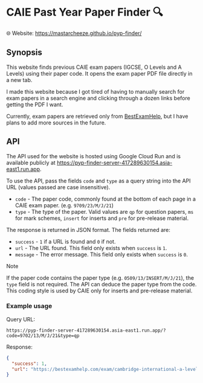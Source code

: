 # CAIE Past Year Paper Finder :mag:

:globe_with_meridians: Website: https://mastarcheeze.github.io/pyp-finder/

## Synopsis

This website finds previous CAIE exam papers (IGCSE, O Levels and A Levels) using their paper code. It opens the exam
paper PDF file directly in a new tab.

I made this website because I got tired of having to manually search for exam papers in a search engine and clicking
through a dozen links before getting the PDF I want.

Currently, exam papers are retrieved only from [BestExamHelp](https://bestexamhelp.com/), but I have plans to add more
sources in the future.

## API

The API used for the website is hosted using Google Cloud Run and is available publicly at
https://pyp-finder-server-417289630154.asia-east1.run.app.

To use the API, pass the fields `code` and `type` as a query string into the API URL (values passed are case
insensitive).

- `code` - The paper code, commonly found at the bottom of each page in a CAIE exam paper. (e.g. `9709/23/M/J/21`)
- `type` - The type of the paper. Valid values are `qp` for question papers, `ms` for mark schemes, `insert` for inserts
  and `pre` for pre-release material.

The response is returned in JSON format. The fields returned are:

- `success` - `1` if a URL is found and `0` if not.
- `url` - The URL found. This field only exists when `success` is `1`.
- `message` - The error message. This field only exists when `success` is `0`.

> [!note]
>
> If the paper code contains the paper type (e.g. `0509/13/INSERT/M/J/21`), the `type` field is not required. The API
> can deduce the paper type from the code. This coding style is used by CAIE only for inserts and pre-release material.

### Example usage

Query URL:

```url
https://pyp-finder-server-417289630154.asia-east1.run.app/?code=9702/13/M/J/21&type=qp
```

Response:

```json
{
  "success": 1,
  "url": "https://bestexamhelp.com/exam/cambridge-international-a-level/physics-9702/2021/9702_s21_qp_13.pdf"
}
```
